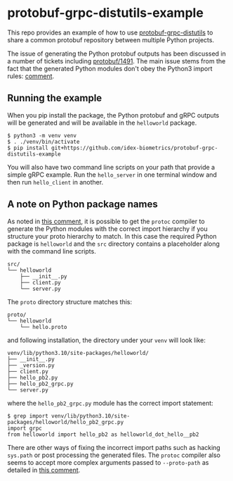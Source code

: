 # protobuf-grpc-distutils-example

This repo provides an example of how to use [protobuf-grpc-distutils](https://github.com/idex-biometrics/protobuf-grpc-distutils) to share
a common protobuf repository between multiple Python projects.

The issue of generating the Python protobuf outputs has been discussed in a number of tickets including
[protobuf/1491](https://github.com/protocolbuffers/protobuf/issues/1491).  The main issue stems from the fact
that the generated Python modules don't obey the Python3 import rules: [comment](https://github.com/protocolbuffers/protobuf/issues/1491#issuecomment-262968397).

## Running the example

When you pip install the package, the Python protobuf and gRPC outputs will be generated and will be available in the `helloworld` package.

```
$ python3 -m venv venv
$ . ./venv/bin/activate
$ pip install git+https://github.com/idex-biometrics/protobuf-grpc-distutils-example
```

You will also have two command line scripts on your path that provide a simple gRPC example.  Run the `hello_server` in one terminal window
and then run `hello_client` in another.

## A note on Python package names

As noted in [this comment](https://github.com/protocolbuffers/protobuf/issues/1491#issuecomment-1137868304), it is possible to get the `protoc`
compiler to generate the Python modules with the correct import hierarchy if you structure your proto hierarchy to match.  In this case the required
Python package is `helloworld` and the `src` directory contains a placeholder along with the command line scripts.

```
src/
└── helloworld
    ├── __init__.py
    ├── client.py
    └── server.py
```

The `proto` directory structure matches this:

```
proto/
└── helloworld
    └── hello.proto
```

and following installation, the directory under your `venv` will look like:

```
venv/lib/python3.10/site-packages/helloworld/
├── __init__.py
├── _version.py
├── client.py
├── hello_pb2.py
├── hello_pb2_grpc.py
└── server.py
```

where the `hello_pb2_grpc.py` module has the correct import statement:

```
$ grep import venv/lib/python3.10/site-packages/helloworld/hello_pb2_grpc.py
import grpc
from helloworld import hello_pb2 as helloworld_dot_hello__pb2
```

There are other ways of fixing the incorrect import paths such as hacking `sys.path` or post processing the generated
files.  The `protoc` compiler also seems to accept more complex arguments passed to `--proto-path` as detailed in 
[this comment](https://github.com/protocolbuffers/protobuf/issues/1491#issuecomment-1279336064).
